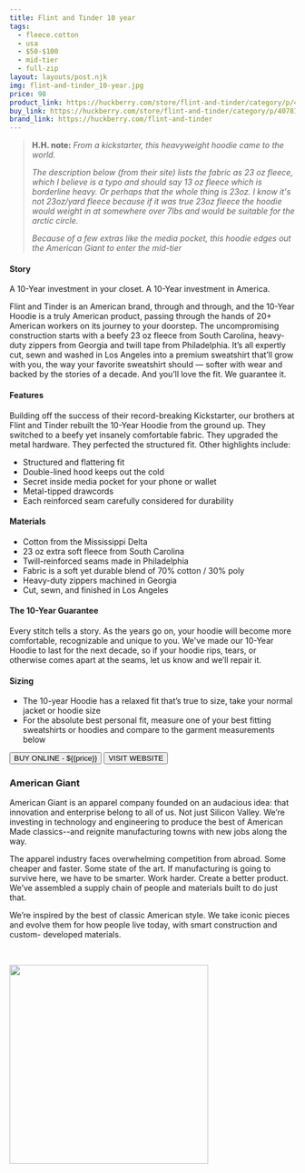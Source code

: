 ```yaml
---
title: Flint and Tinder 10 year
tags:
  - fleece.cotton
  - usa
  - $50-$100
  - mid-tier 
  - full-zip
layout: layouts/post.njk
img: flint-and-tinder_10-year.jpg
price: 98
product_link: https://huckberry.com/store/flint-and-tinder/category/p/40781-10-year-hoodie-gray
buy_link: https://huckberry.com/store/flint-and-tinder/category/p/40781-10-year-hoodie-gray
brand_link: https://huckberry.com/flint-and-tinder
---
```

<div class="col col-sm-8">

<p>
<blockquote>
<strong>H.H. note:</strong><i> From a kickstarter, this heavyweight hoodie came to the world.

The description below (from their site) lists the fabric as 23 oz fleece, which I believe is a typo and should say 13 oz fleece which is borderline heavy. Or perhaps that the whole thing is 23oz. I know it's not 23oz/yard fleece because if it was true 23oz fleece the hoodie would weight in at somewhere over 7lbs and would be suitable for the arctic circle.

Because of a few extras like the media pocket, this hoodie edges out the American Giant to enter the mid-tier
</i>
</blockquote>
</p>

<p>

#### Story
A 10-Year investment in your closet. A 10-Year investment in America.

Flint and Tinder is an American brand, through and through, and the 10-Year Hoodie is a truly American product, passing through the hands of 20+ American workers on its journey to your doorstep. The uncompromising construction starts with a beefy 23 oz fleece from South Carolina, heavy-duty zippers from Georgia and twill tape from Philadelphia. It’s all expertly cut, sewn and washed in Los Angeles into a premium sweatshirt that’ll grow with you, the way your favorite sweatshirt should — softer with wear and backed by the stories of a decade. And you’ll love the fit. We guarantee it.

#### Features
Building off the success of their record-breaking Kickstarter, our brothers at Flint and Tinder rebuilt the 10-Year Hoodie from the ground up. They switched to a beefy yet insanely comfortable fabric. They upgraded the metal hardware. They perfected the structured fit. Other highlights include:

* Structured and flattering fit
* Double-lined hood keeps out the cold
* Secret inside media pocket for your phone or wallet
* Metal-tipped drawcords
* Each reinforced seam carefully considered for durability

#### Materials

* Cotton from the Mississippi Delta
* 23 oz extra soft fleece from South Carolina
* Twill-reinforced seams made in Philadelphia
* Fabric is a soft yet durable blend of 70% cotton / 30% poly
* Heavy-duty zippers machined in Georgia
* Cut, sewn, and finished in Los Angeles

#### The 10-Year Guarantee
Every stitch tells a story. As the years go on, your hoodie will become more comfortable, recognizable and unique to you. We've made our 10-Year Hoodie to last for the next decade, so if your hoodie rips, tears, or otherwise comes apart at the seams, let us know and we’ll repair it.

#### Sizing

* The 10-year Hoodie has a relaxed fit that’s true to size, take your normal jacket or hoodie size
* For the absolute best personal fit, measure one of your best fitting sweatshirts or hoodies and compare to the garment measurements below

</p>
<p>
    <a href='{{buy_link}}'><button class="button-primary-outlined button-round">BUY ONLINE - ${{price}}</button></a>
    <a href='{{brand_link}}'><button class="button-primary-outlined button-round">VISIT WEBSITE</button></a>
</p>

### American Giant
<p>American Giant is an apparel company founded
on an audacious idea: that innovation and
enterprise belong to all of us. Not just Silicon
Valley. We’re investing in technology and
engineering to produce the best of American
Made classics--and reignite manufacturing towns
with new jobs along the way.

The apparel industry faces overwhelming competition from abroad.
Some cheaper and faster. Some state of the art. If manufacturing is
going to survive here, we have to be smarter. Work harder. Create a
better product. We’ve assembled a supply chain of people and
materials built to do just that.

We’re inspired by the best of classic American style.
We take iconic pieces and evolve them for how people
live today, with smart construction and custom-
developed materials.

 ﻿</p>

</div>

<div class="col col-sm-4 float-right">
        <img src='/img/{{img}}' height='350' class="float-left">
</div>